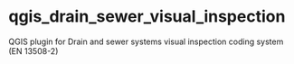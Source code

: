 # qgis_drain_sewer_visual_inspection
QGIS plugin for Drain and sewer systems visual inspection coding system (EN 13508-2)
